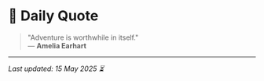 # 📜 Daily Quote

> "Adventure is worthwhile in itself."  
> — **Amelia Earhart**

---

_Last updated: 15 May 2025 ⏳_
